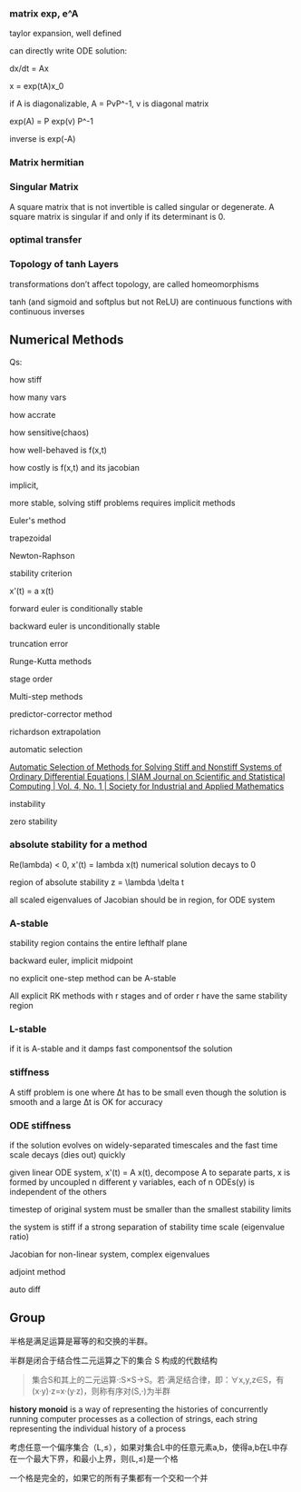 ### matrix exp, e^A

taylor expansion, well defined

can directly write ODE solution: 

dx/dt = Ax

x = exp(tA)x_0

if A is diagonalizable, A = PvP^-1, v is diagonal matrix

exp(A) = P exp(v) P^-1

inverse is exp(-A)


### Matrix hermitian

### Singular Matrix

A square matrix that is not invertible is called singular or degenerate. A square matrix is singular if and only if its determinant is 0.

### optimal transfer

### Topology of tanh Layers

transformations don’t affect topology, are called homeomorphisms

tanh (and sigmoid and softplus but not ReLU) are continuous functions with continuous inverses


## Numerical Methods

Qs:

how stiff

how many vars

how accrate

how sensitive(chaos)

how well-behaved is f(x,t)

how costly is f(x,t) and its jacobian

implicit, 

more stable, solving stiff problems requires implicit methods

Euler's method

trapezoidal

Newton-Raphson

stability criterion

x'(t) = a x(t)

forward euler is conditionally stable

backward euler is unconditionally stable

truncation error

Runge-Kutta methods

stage order

Multi-step methods

predictor-corrector method

richardson extrapolation

automatic selection

[Automatic Selection of Methods for Solving Stiff and Nonstiff Systems of Ordinary Differential Equations | SIAM Journal on Scientific and Statistical Computing | Vol. 4, No. 1 | Society for Industrial and Applied Mathematics](https://epubs.siam.org/doi/pdf/10.1137/0904010?casa_token=sBjDZTSayFQAAAAA:XhlfyWkS4MRFNRnrZ6LmQff_UXAH7riLBkpcA58llDnYEJycmMMbMCli9cFkoYKRT7uNos94IpA)

instability

zero stability

### absolute stability for a method

Re(lambda) < 0, x'(t) = lambda x(t) numerical solution decays to 0

region of absolute stability z = \lambda \delta t

all scaled eigenvalues of Jacobian should be in region, for ODE system

### A-stable

stability region contains the entire lefthalf plane

backward euler, implicit midpoint

no explicit one-step method can be A-stable

All explicit RK methods with r stages and of order r have the same stability region

### L-stable

if it is A-stable and it damps fast componentsof the solution

### stiffness

A stiff problem is one where ∆t has to be small even though the solution is smooth and a large ∆t is OK for accuracy

### ODE stiffness

if the solution evolves on widely-separated timescales and the fast time scale decays (dies out) quickly

given linear ODE system, x'(t) = A x(t), decompose A to separate parts, x is formed by uncoupled n different y variables, each of n ODEs(y) is independent of the others

timestep of original system must be smaller than the smallest stability limits

the system is stiff if a strong separation of stability time scale (eigenvalue ratio)

Jacobian for non-linear system, complex eigenvalues

adjoint method

auto diff



## Group

半格是满足运算是幂等的和交换的半群。

半群是闭合于结合性二元运算之下的集合 S 构成的代数结构

> 集合S和其上的二元运算·:S×S→S。若·满足结合律，即：∀x,y,z∈S，有(x·y)·z=x·(y·z)，则称有序对(S,·)为半群

**history monoid** is a way of representing the histories of concurrently running computer processes as a collection of strings, each string representing the individual history of a process

考虑任意一个偏序集合（L,≤），如果对集合L中的任意元素a,b，使得a,b在L中存在一个最大下界，和最小上界，则(L,≤)是一个格

一个格是完全的，如果它的所有子集都有一个交和一个并